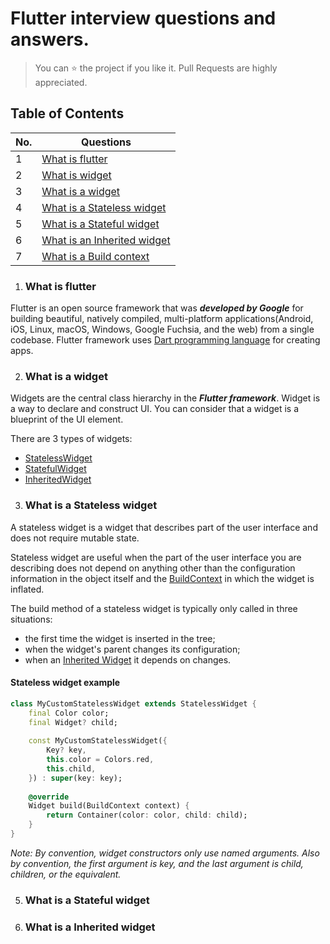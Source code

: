 # Flutter interview questions and answers.

> You can :star: the project if you like it. Pull Requests are highly appreciated.

## Table of Contents

| No. | Questions                                                                                                                                                         |
| --- | ----------------------------------------------------------------------------------------------------------------------------------------------------------------- |
| 1   | [What is flutter](#what-is-flutter)                                         |
| 2   | [What is widget](#what-is-widget)                                         |
| 3   | [What is a widget](#what-is-a-widget)                                         |
| 4   | [What is a Stateless widget](#what-is-a-stateless-widget)                                         |
| 5   | [What is a Stateful widget](#what-is-a-stateful-widget)                                         |
| 6   | [What is an Inherited widget](#what-is-an-inherited-widget)                                         |
| 7   | [What is a Build context](#what-is-a-build-context)                                         |

1. ### What is flutter

Flutter is an open source framework that was ***developed by Google*** for building beautiful, natively compiled, multi-platform applications(Android, iOS, Linux, macOS, Windows, Google Fuchsia, and the web) from a single codebase. Flutter framework uses [Dart programming language](https://dart.dev/) for creating apps.

2. ### What is a widget

Widgets are the central class hierarchy in the ***Flutter framework***. Widget is a way to declare and construct UI. You can consider that a widget is a blueprint of the UI element.

There are 3 types of widgets:
 - [StatelessWidget](#what-is-stateless-widget)
 - [StatefulWidget](#what-is-stateful-widget)
 - [InheritedWidget](#what-is-inherited-widget)

3. ### What is a Stateless widget

A stateless widget is a widget that describes part of the user interface and does not require mutable state.

Stateless widget are useful when the part of the user interface you are describing does not depend on anything other than the configuration information in the object itself and the [BuildContext](#what-is-build-context) in which the widget is inflated.

The build method of a stateless widget is typically only called in three situations: 
 - the first time the widget is inserted in the tree;
 - when the widget's parent changes its configuration;
 - when an [Inherited Widget](#what-is-inherited-widget) it depends on changes.

#### Stateless widget example

```dart
class MyCustomStatelessWidget extends StatelessWidget {
    final Color color;
    final Widget? child;
    
    const MyCustomStatelessWidget({ 
        Key? key,
        this.color = Colors.red,
        this.child,
    }) : super(key: key);
 
    @override
    Widget build(BuildContext context) {
        return Container(color: color, child: child);
    }
}
```

*Note: By convention, widget constructors only use named arguments. Also by convention, the first argument is key, and the last argument is child, children, or the equivalent.*

5. ### What is a Stateful widget
6. ### What is a Inherited widget
